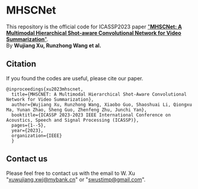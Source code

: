 # MHSCNet
This repository is the official code for ICASSP2023 paper ["**MHSCNet: A Multimodal Hierarchical Shot-aware Convolutional Network for Video Summarization**"](https://arxiv.org/abs/2204.08352).  
By **Wujiang Xu, Runzhong Wang et al.**  


## Citation

If you found the codes are useful, please cite our paper.

    @inproceedings{xu2023mhscnet,
      title={MHSCNET: A Multimodal Hierarchical Shot-Aware Convolutional Network for Video Summarization},
      author={Wujiang Xu, Runzhong Wang, Xiaobo Guo, Shaoshuai Li, Qiongxu Ma, Yunan Zhao, Sheng Guo, Zhenfeng Zhu, Junchi Yan},
      booktitle={ICASSP 2023-2023 IEEE International Conference on Acoustics, Speech and Signal Processing (ICASSP)},
      pages={1--5},
      year={2023},
      organization={IEEE}
      }




## Contact us 
Please feel free to contact us with the email to W. Xu "xuwujiang.xwj@mybank.cn" or "swustimp@gmail.com".
